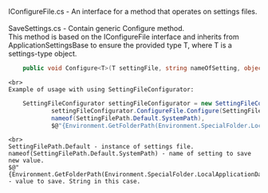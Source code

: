 IConfigureFile.cs - An interface for a method that operates on settings files.   
<br>
SaveSettings.cs - Contain generic Configure method.   
	This method is based on the IConfigureFile interface and inherits from ApplicationSettingsBase to ensure the provided type T, where T is a settings-type object.   
```csharp
	public void Configure<T>(T settingFile, string nameOfSetting, object value) where T : ApplicationSettingsBase
```
	<br>
	Example of usage with using SettingFileConfigurator:   
```csharp
	SettingFileConfigurator settingFileConfigurator = new SettingFileConfigurator(new SaveSettings());
            settingFileConfigurator.ConfigureFile.Configure(SettingFilePath.Default, 
            nameof(SettingFilePath.Default.SystemPath), 
            $@"{Environment.GetFolderPath(Environment.SpecialFolder.LocalApplicationData)}\ProcessorS");
```
	<br>
	SettingFilePath.Default - instance of settings file.   
	nameof(SettingFilePath.Default.SystemPath) - name of setting to save new value.   
	$@"{Environment.GetFolderPath(Environment.SpecialFolder.LocalApplicationData)}\ProcessorS") - value to save. String in this case.
